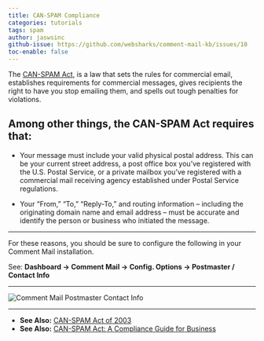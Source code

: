 ```yaml
---
title: CAN-SPAM Compliance
categories: tutorials
tags: spam
author: jaswsinc
github-issue: https://github.com/websharks/comment-mail-kb/issues/10
toc-enable: false
---
```


The [CAN-SPAM Act](http://comment-mail.com/r/can-spam-act/), is a law that sets the rules for commercial email, establishes requirements for commercial messages, gives recipients the right to have you stop emailing them, and spells out tough penalties for violations.

## Among other things, the CAN-SPAM Act requires that:

- Your message must include your valid physical postal address. This can be your current street address, a post office box you’ve registered with the U.S. Postal Service, or a private mailbox you’ve registered with a commercial mail receiving agency established under Postal Service regulations.

- Your “From,” “To,” “Reply-To,” and routing information – including the originating domain name and email address – must be accurate and identify the person or business who initiated the message.

---

For these reasons, you should be sure to configure the following in your Comment Mail installation.

See: **Dashboard → Comment Mail → Config. Options →  Postmaster / Contact Info**

---

![Comment Mail Postmaster Contact Info](https://cloud.githubusercontent.com/assets/7514953/13055596/25909ae4-d44b-11e5-83d8-fafa4e73cacf.png)


---

- **See Also:** [CAN-SPAM Act of 2003](http://comment-mail.com/r/can-spam-act/)
- **See Also:** [CAN-SPAM Act: A Compliance Guide for Business](https://www.ftc.gov/tips-advice/business-center/guidance/can-spam-act-compliance-guide-business)
